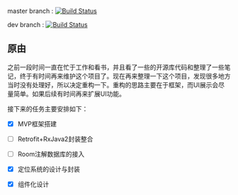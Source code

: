 master branch : [![Build Status](https://travis-ci.org/HawksJamesf/SimpleWeather.svg?branch=master)](https://travis-ci.org/HawksJamesf/SimpleWeather)


dev branch : [![Build Status](https://travis-ci.org/HawksJamesf/SimpleWeather.svg?branch=dev)](https://travis-ci.org/HawksJamesf/SimpleWeather)

## 原由
之前一段时间一直在忙于工作和看书，并且看了一些的开源库代码和整理了一些笔记，终于有时间再来维护这个项目了。现在再来整理一下这个项目，发现很多地方当时没有处理好，所以决定重构一下。重构的思路主要在于框架，而UI展示会尽量简单。如果后续有时间再来扩展UI功能。

接下来的任务主要安排如下：

- [x] MVP框架搭建
- [ ] Retrofit+RxJava2封装整合
- [ ] Room注解数据库的接入
- [x] 定位系统的设计与封装
- [x] 组件化设计

